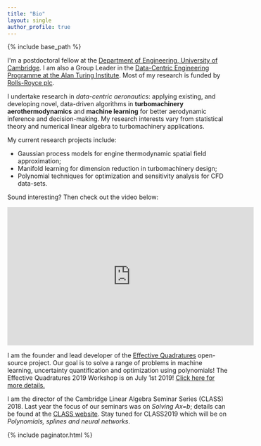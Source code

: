 ```yaml
---
title: "Bio"
layout: single
author_profile: true
---
```


{% include base_path %}

I'm a postdoctoral fellow at the [Department of Engineering, University of Cambridge](http://www.eng.cam.ac.uk). I am also a Group Leader in the [Data-Centric Engineering Programme at the Alan Turing Institute](https://www.turing.ac.uk/research/research-programmes/data-centric-engineering). Most of my research is funded by [Rolls-Royce plc](https://www.rolls-royce.com). 

I undertake research in *data-centric aeronautics*: applying existing, and developing novel, data-driven algorithms in **turbomachinery aerothermodynamics** and **machine learning** for better aerodynamic inference and decision-making. My research interests vary from statistical theory and numerical linear algebra to turbomachinery applications.

My current research projects include:
- Gaussian process models for engine thermodynamic spatial field approximation;
- Manifold learning for dimension reduction in turbomachinery design;
- Polynomial techniques for optimization and sensitivity analysis for CFD data-sets.

Sound interesting? Then check out the video below:

<iframe src="https://www.youtube.com/embed/ZTzyWkdQMjg" width="560" height="315" frameborder="0"> </iframe>


I am the founder and lead developer of the [Effective Quadratures](https://www.effective-quadratures.org) open-source project. Our goal is to  solve a range of problems in machine learning, uncertainty quantification and optimization using polynomials! The Effective Quadratures 2019 Workshop is on July 1st 2019! [Click here for more details.](https://www.effective-quadratures.org/workshop2019)

I am the director of the Cambridge Linear Algebra Seminar Series (CLASS) 2018. Last year the focus of our seminars was on *Solving Ax=b*; details can be found at the [CLASS website](https://www.cambridge-class.org). Stay tuned for CLASS2019 which will be on *Polynomials, splines and neural networks*.

{% include paginator.html %}

